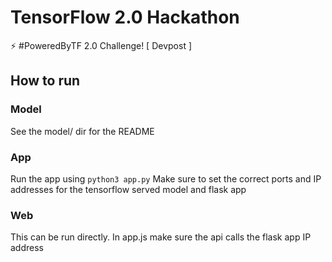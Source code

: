 # TensorFlow 2.0 Hackathon

⚡ #PoweredByTF 2.0 Challenge! [ Devpost ]

## How to run

### Model
See the model/ dir for the README

### App
Run the app using 
```python3 app.py```
Make sure to set the correct ports and IP addresses for the tensorflow served model and flask app

### Web
This can be run directly. In app.js make sure the api calls the flask app IP address
